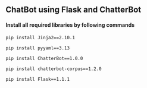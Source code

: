 ## ChatBot using Flask and ChatterBot

#### Install all required libraries by following commands

`pip install Jinja2==2.10.1`

`pip install pyyaml==3.13`

`pip install ChatterBot==1.0.0`

`pip install chatterbot-corpus==1.2.0`

`pip install Flask==1.1.1`
